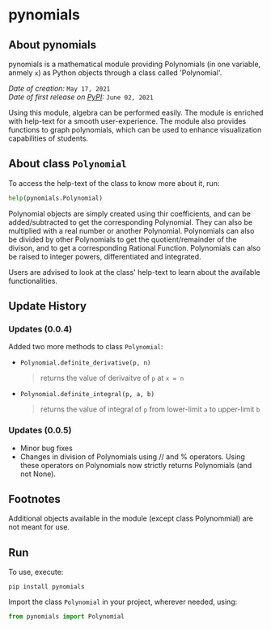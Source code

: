 # pynomials

## About pynomials

pynomials is a mathematical module providing Polynomials (in one variable, anmely `x`) as Python objects through a class called 'Polynomial'.

*Date of creation:* `May 17, 2021` \
*Date of first release on [PyPI](https://pypi.org/project/pynomials/):* `June 02, 2021`

Using this module, algebra can be performed easily. The module is enriched with help-text for a smooth user-experience. The module also provides functions to graph polynomials, which can be used to enhance visualization capabilities of students.

## About class `Polynomial`

To access the help-text of the class to know more about it, run:

```python
help(pynomials.Polynomial)
```

Polynomial objects are simply created using thir coefficients, and can be added/subtracted to get the corresponding Polynomial. They can also be multiplied with a real number or another Polynomial. Polynomials can also be divided by other Polynomials to get the quotient/remainder of the divison, and to get a corresponding Rational Function. Polynomials can also be raised to integer powers, differentiated and integrated.

Users are advised to look at the class' help-text to learn about the available functionalities.

## Update History

### Updates (0.0.4)

Added two more methods to class `Polynomial`:
- `Polynomial.definite_derivative(p, n)`
    > returns the value of derivaitve of `p` at `x = n`
- `Polynomial.definite_integral(p, a, b)`
    > returns the value of integral of `p` from lower-limit `a` to upper-limit `b`

### Updates (0.0.5)

- Minor bug fixes
- Changes in division of Polynomials using // and % operators. Using these operators on Polynomials now strictly returns Polynomials (and not None).

## Footnotes

Additional objects available in the module (except class Polynommial) are not meant for use.

## Run

To use, execute:

```
pip install pynomials
```

Import the class `Polynomial` in your project, wherever needed, using:

```python
from pynomials import Polynomial
```

